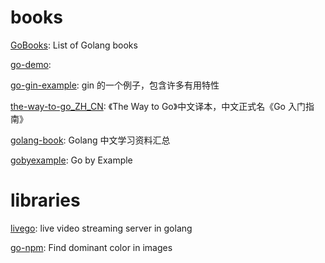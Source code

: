 # books

[GoBooks](https://github.com/dariubs/GoBooks): List of Golang books

[go-demo](https://github.com/pibigstar/go-demo):

[go-gin-example](https://github.com/eddycjy/go-gin-example): gin 的一个例子，包含许多有用特性

[the-way-to-go_ZH_CN](https://github.com/unknwon/the-way-to-go_ZH_CN): 《The Way to Go》中文译本，中文正式名《Go 入门指南》

[golang-book](https://github.com/gwuhaolin/golang-book): Golang 中文学习资料汇总

[gobyexample](https://github.com/mmcgrana/gobyexample): Go by Example

# libraries

[livego](https://github.com/gwuhaolin/livego): live video streaming server in golang

[go-npm](https://github.com/sanathkr/go-npm): Find dominant color in images
